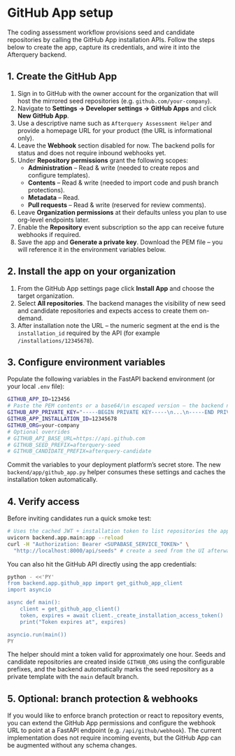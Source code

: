 # GitHub App setup

The coding assessment workflow provisions seed and candidate repositories by
calling the GitHub App installation APIs. Follow the steps below to create the
app, capture its credentials, and wire it into the Afterquery backend.

## 1. Create the GitHub App

1. Sign in to GitHub with the owner account for the organization that will host
   the mirrored seed repositories (e.g. `github.com/your-company`).
2. Navigate to **Settings → Developer settings → GitHub Apps** and click
   **New GitHub App**.
3. Use a descriptive name such as `Afterquery Assessment Helper` and provide a
   homepage URL for your product (the URL is informational only).
4. Leave the **Webhook** section disabled for now. The backend polls for status
   and does not require inbound webhooks yet.
5. Under **Repository permissions** grant the following scopes:
   - **Administration** – Read & write (needed to create repos and configure
     templates).
   - **Contents** – Read & write (needed to import code and push branch
     protections).
   - **Metadata** – Read.
   - **Pull requests** – Read & write (reserved for review comments).
6. Leave **Organization permissions** at their defaults unless you plan to use
   org-level endpoints later.
7. Enable the **Repository** event subscription so the app can receive future
   webhooks if required.
8. Save the app and **Generate a private key**. Download the PEM file – you will
   reference it in the environment variables below.

## 2. Install the app on your organization

1. From the GitHub App settings page click **Install App** and choose the target
   organization.
2. Select **All repositories**. The backend manages the visibility of new seed
   and candidate repositories and expects access to create them on-demand.
3. After installation note the URL – the numeric segment at the end is the
   `installation_id` required by the API (for example `/installations/12345678`).

## 3. Configure environment variables

Populate the following variables in the FastAPI backend environment (or your
local `.env` file):

```bash
GITHUB_APP_ID=123456
# Paste the PEM contents or a base64/\n escaped version – the backend normalises the value.
GITHUB_APP_PRIVATE_KEY="-----BEGIN PRIVATE KEY-----\n...\n-----END PRIVATE KEY-----\n"
GITHUB_APP_INSTALLATION_ID=12345678
GITHUB_ORG=your-company
# Optional overrides
# GITHUB_API_BASE_URL=https://api.github.com
# GITHUB_SEED_PREFIX=afterquery-seed
# GITHUB_CANDIDATE_PREFIX=afterquery-candidate
```

Commit the variables to your deployment platform’s secret store. The new
`backend/app/github_app.py` helper consumes these settings and caches the
installation token automatically.

## 4. Verify access

Before inviting candidates run a quick smoke test:

```bash
# Uses the cached JWT + installation token to list repositories the app can access
uvicorn backend.app.main:app --reload
curl -H "Authorization: Bearer <SUPABASE_SERVICE_TOKEN>" \
  "http://localhost:8000/api/seeds" # create a seed from the UI afterwards
```

You can also hit the GitHub API directly using the app credentials:

```bash
python - <<'PY'
from backend.app.github_app import get_github_app_client
import asyncio

async def main():
    client = get_github_app_client()
    token, expires = await client._create_installation_access_token()  # noqa: SLF001
    print("Token expires at", expires)

asyncio.run(main())
PY
```

The helper should mint a token valid for approximately one hour. Seeds and
candidate repositories are created inside `GITHUB_ORG` using the configurable
prefixes, and the backend automatically marks the seed repository as a private
template with the `main` default branch.

## 5. Optional: branch protection & webhooks

If you would like to enforce branch protection or react to repository events,
you can extend the GitHub App permissions and configure the webhook URL to
point at a FastAPI endpoint (e.g. `/api/github/webhook`). The current
implementation does not require incoming events, but the GitHub App can be
augmented without any schema changes.
